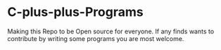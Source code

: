 # C-plus-plus-Programs

Making this Repo to be Open source for everyone. If any finds wants to contribute by writing some programs you are most welcome.
